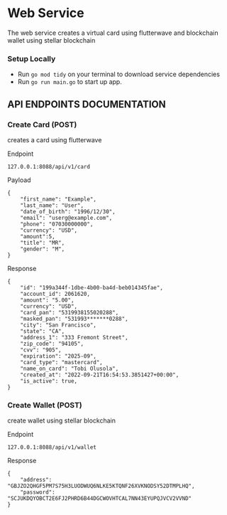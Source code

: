 # Web Service
The web service creates a virtual card using flutterwave and blockchain wallet using stellar blockchain

### Setup Locally
- Run `go mod tidy` on your terminal to download service dependencies
- Run `go run main.go` to start up app.

## API ENDPOINTS DOCUMENTATION

### Create Card (POST)
creates a card using flutterwave

Endpoint
```
127.0.0.1:8088/api/v1/card
```
Payload
```
{
    "first_name": "Example",
    "last_name": "User",
    "date_of_birth": "1996/12/30",
    "email": "userg@example.com",
    "phone": "07030000000",
    "currency": "USD",
    "amount":5,
    "title": "MR",
    "gender": "M",
}
```
Response
```
{
    "id": "199a344f-1dbe-4b00-ba4d-beb014345fae",
    "account_id": 2061620,
    "amount": "5.00",
    "currency": "USD",
    "card_pan": "5319938155020288",
    "masked_pan": "531993*******0288",
    "city": "San Francisco",
    "state": "CA",
    "address_1": "333 Fremont Street",
    "zip_code": "94105",
    "cvv": "905",
    "expiration": "2025-09",
    "card_type": "mastercard",
    "name_on_card": "Tobi Olusola",
    "created_at": "2022-09-21T16:54:53.3851427+00:00",
    "is_active": true,
}
```

### Create Wallet (POST)
create wallet using stellar blockchain

Endpoint
```
127.0.0.1:8088/api/v1/wallet
```
Response
```
{
    "address": "GBJZO2QHGF5PM7S75H3LUODWUQ6NLKE5KTQNF26XVKNODSY52DTMPLHQ",
    "password": "SCJUKDQYOBCT2E6FJ2PHRD6B44DGCWOVHTCAL7NN43EYUPQJVCV2VVND"
}
```